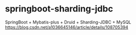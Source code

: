 # springboot-sharding-jdbc
SpringBoot + Mybatis-plus + Druid + Sharding-JDBC + MySQL
https://blog.csdn.net/a1036645146/article/details/108705394